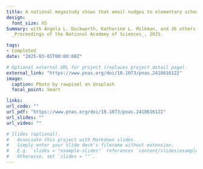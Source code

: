 ```yaml
---
title: A national megastudy shows that email nudges to elementary school teachers boost student math achievement, particularly when personalized
design:
  font_size: XS
Summary: with Angela L. Duckworth, Katherine L. Milkman, and 26 others). <br>
  _Proceedings of the National Academy of Sciences_, 2025.

tags:
- Completed
date: "2025-03-01T00:00:00Z"

# Optional external URL for project (replaces project detail page).
external_link: "https://www.pnas.org/doi/10.1073/pnas.2418616122"
image:
  caption: Photo by rawpixel on Unsplash
  focal_point: Smart

links:
url_code: ""
url_pdf: "https://www.pnas.org/doi/10.1073/pnas.2418616122"
url_slides: ""
url_video: ""

# Slides (optional).
#   Associate this project with Markdown slides.
#   Simply enter your slide deck's filename without extension.
#   E.g. `slides = "example-slides"` references `content/slides/example-slides.md`.
#   Otherwise, set `slides = ""`.
---
```

